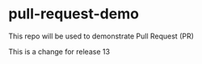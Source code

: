 # pull-request-demo

This repo will be used to demonstrate Pull Request (PR)

This is a change for release 13
